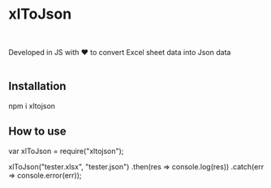<h1> xlToJson </h1>

<br />

<span> Developed in JS with ❤ to convert Excel sheet data into Json data </span>
<br />
<br />

<h2> Installation </h2>
<span> npm i xltojson </span>

<h2> How to use </h2>

  var xlToJson = require("xltojson");

  xlToJson("tester.xlsx", "tester.json")
  .then(res => console.log(res))
  .catch(err => console.error(err));
